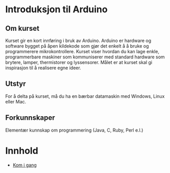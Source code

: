 # Introduksjon til Arduino

## Om kurset
Kurset gir en kort innføring i bruk av Arduino. Arduino er hardware og software bygget på åpen kildekode som gjør det enkelt å å bruke og programmerere mikrokontrollere. Kurset viser hvordan du kan lage enkle, programmerbare maskiner som kommuniserer med standard hardware som brytere, lamper, thermistorer og lyssensorer. Målet er at kurset skal gi inspirasjon til å realisere egne ideer.

## Utstyr
For å delta på kurset, må du ha en bærbar datamaskin med Windows, Linux eller Mac.

## Forkunnskaper
Elementær kunnskap om programmering (Java, C, Ruby, Perl e.l.)

# Innhold

* [Kom i gang](KomIGang/README.md)
